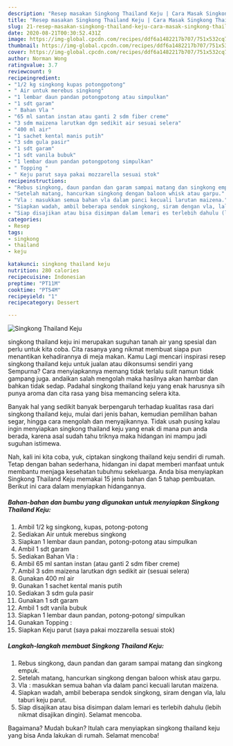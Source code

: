 ```yaml
---
description: "Resep masakan Singkong Thailand Keju | Cara Masak Singkong Thailand Keju Yang Menggugah Selera"
title: "Resep masakan Singkong Thailand Keju | Cara Masak Singkong Thailand Keju Yang Menggugah Selera"
slug: 21-resep-masakan-singkong-thailand-keju-cara-masak-singkong-thailand-keju-yang-menggugah-selera
date: 2020-08-21T00:30:52.431Z
image: https://img-global.cpcdn.com/recipes/ddf6a1482217b707/751x532cq70/singkong-thailand-keju-foto-resep-utama.jpg
thumbnail: https://img-global.cpcdn.com/recipes/ddf6a1482217b707/751x532cq70/singkong-thailand-keju-foto-resep-utama.jpg
cover: https://img-global.cpcdn.com/recipes/ddf6a1482217b707/751x532cq70/singkong-thailand-keju-foto-resep-utama.jpg
author: Norman Wong
ratingvalue: 3.7
reviewcount: 9
recipeingredient:
- "1/2 kg singkong kupas potongpotong"
- " Air untuk merebus singkong"
- "1 lembar daun pandan potongpotong atau simpulkan"
- "1 sdt garam"
- " Bahan Vla "
- "65 ml santan instan atau ganti 2 sdm fiber creme"
- "3 sdm maizena larutkan dgn sedikit air sesuai selera"
- "400 ml air"
- "1 sachet kental manis putih"
- "3 sdm gula pasir"
- "1 sdt garam"
- "1 sdt vanila bubuk"
- "1 lembar daun pandan potongpotong simpulkan"
- " Topping "
- " Keju parut saya pakai mozzarella sesuai stok"
recipeinstructions:
- "Rebus singkong, daun pandan dan garam sampai matang dan singkong empuk."
- "Setelah matang, hancurkan singkong dengan baloon whisk atau garpu."
- "Vla : masukkan semua bahan vla dalam panci kecuali larutan maizena."
- "Siapkan wadah, ambil beberapa sendok singkong, siram dengan vla, lalu taburi keju parut."
- "Siap disajikan atau bisa disimpan dalam lemari es terlebih dahulu (lebih nikmat disajikan dingin). Selamat mencoba."
categories:
- Resep
tags:
- singkong
- thailand
- keju

katakunci: singkong thailand keju 
nutrition: 280 calories
recipecuisine: Indonesian
preptime: "PT11M"
cooktime: "PT54M"
recipeyield: "1"
recipecategory: Dessert

---
```



![Singkong Thailand Keju](https://img-global.cpcdn.com/recipes/ddf6a1482217b707/751x532cq70/singkong-thailand-keju-foto-resep-utama.jpg)


singkong thailand keju ini merupakan suguhan tanah air yang spesial dan perlu untuk kita coba. Cita rasanya yang nikmat membuat siapa pun menantikan kehadirannya di meja makan.
Kamu Lagi mencari inspirasi resep singkong thailand keju untuk jualan atau dikonsumsi sendiri yang Sempurna? Cara menyiapkannya memang tidak terlalu sulit namun tidak gampang juga. andaikan salah mengolah maka hasilnya akan hambar dan bahkan tidak sedap. Padahal singkong thailand keju yang enak harusnya sih punya aroma dan cita rasa yang bisa memancing selera kita.

Banyak hal yang sedikit banyak berpengaruh terhadap kualitas rasa dari singkong thailand keju, mulai dari jenis bahan, kemudian pemilihan bahan segar, hingga cara mengolah dan menyajikannya. Tidak usah pusing kalau ingin menyiapkan singkong thailand keju yang enak di mana pun anda berada, karena asal sudah tahu triknya maka hidangan ini mampu jadi suguhan istimewa.




Nah, kali ini kita coba, yuk, ciptakan singkong thailand keju sendiri di rumah. Tetap dengan bahan sederhana, hidangan ini dapat memberi manfaat untuk membantu menjaga kesehatan tubuhmu sekeluarga. Anda bisa menyiapkan Singkong Thailand Keju memakai 15 jenis bahan dan 5 tahap pembuatan. Berikut ini cara dalam menyiapkan hidangannya.

<!--inarticleads1-->

##### Bahan-bahan dan bumbu yang digunakan untuk menyiapkan Singkong Thailand Keju:

1. Ambil 1/2 kg singkong, kupas, potong-potong
1. Sediakan  Air untuk merebus singkong
1. Siapkan 1 lembar daun pandan, potong-potong atau simpulkan
1. Ambil 1 sdt garam
1. Sediakan  Bahan Vla :
1. Ambil 65 ml santan instan (atau ganti 2 sdm fiber creme)
1. Ambil 3 sdm maizena larutkan dgn sedikit air (sesuai selera)
1. Gunakan 400 ml air
1. Gunakan 1 sachet kental manis putih
1. Sediakan 3 sdm gula pasir
1. Gunakan 1 sdt garam
1. Ambil 1 sdt vanila bubuk
1. Siapkan 1 lembar daun pandan, potong-potong/ simpulkan
1. Gunakan  Topping :
1. Siapkan  Keju parut (saya pakai mozzarella sesuai stok)




<!--inarticleads2-->

##### Langkah-langkah membuat Singkong Thailand Keju:

1. Rebus singkong, daun pandan dan garam sampai matang dan singkong empuk.
1. Setelah matang, hancurkan singkong dengan baloon whisk atau garpu.
1. Vla : masukkan semua bahan vla dalam panci kecuali larutan maizena.
1. Siapkan wadah, ambil beberapa sendok singkong, siram dengan vla, lalu taburi keju parut.
1. Siap disajikan atau bisa disimpan dalam lemari es terlebih dahulu (lebih nikmat disajikan dingin). Selamat mencoba.




Bagaimana? Mudah bukan? Itulah cara menyiapkan singkong thailand keju yang bisa Anda lakukan di rumah. Selamat mencoba!
